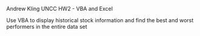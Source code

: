 Andrew Kling
UNCC HW2 - VBA and Excel

Use VBA to display historical stock information and find the best and worst performers in the entire data set
